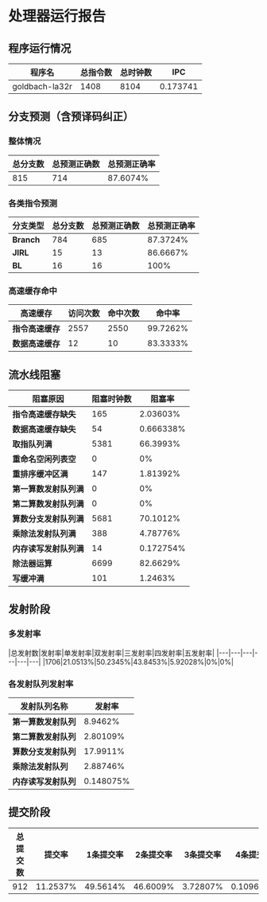 # 处理器运行报告
## 程序运行情况
|程序名|总指令数|总时钟数|IPC|
|---|---|---|---|
|goldbach-la32r|1408|8104|0.173741|

## 分支预测（含预译码纠正）
### 整体情况
|总分支数|总预测正确数|总预测正确率|
|---|---|---|
|815|714|87.6074%|

### 各类指令预测
|分支类型|总分支数|总预测正确数|总预测正确率|
|---|---|---|---|
|**Branch**| 784 | 685 | 87.3724%|
|**JIRL**| 15 | 13 | 86.6667%|
|**BL**| 16 | 16 | 100%|

### 高速缓存命中
|高速缓存|访问次数|命中次数|命中率|
|---|---|---|---|
|**指令高速缓存**| 2557 | 2550 | 99.7262%|
|**数据高速缓存**| 12 | 10 | 83.3333%|
## 流水线阻塞
|阻塞原因|阻塞时钟数|阻塞率|
|---|---|---|
|**指令高速缓存缺失**| 165 | 2.03603%|
|**数据高速缓存缺失**| 54 | 0.666338%|
|**取指队列满**| 5381 | 66.3993%|
|**重命名空闲列表空**|0 | 0%|
|**重排序缓冲区满**|147 | 1.81392%|
|**第一算数发射队列满**|0 | 0%|
|**第二算数发射队列满**|0 | 0%|
|**算数分支发射队列满**|5681 | 70.1012%|
|**乘除法发射队列满**|388 | 4.78776%|
|**内存读写发射队列满**|14 | 0.172754%|
|**除法器运算**|6699 | 82.6629%|
|**写缓冲满**|101 | 1.2463%|

## 发射阶段
### 多发射率
|总发射数|发射率|单发射率|双发射率|三发射率|四发射率|五发射率|
|---|---|---|---|---|---|
|1706|21.0513%|50.2345%|43.8453%|5.92028%|0%|0%|

### 各发射队列发射率
|发射队列名称|发射率|
|---|---|
|**第一算数发射队列**|8.9462%|
|**第二算数发射队列**|2.80109%|
|**算数分支发射队列**|17.9911%|
|**乘除法发射队列**|2.88746%|
|**内存读写发射队列**|0.148075%|

## 提交阶段
|总提交数|提交率|1条提交率|2条提交率|3条提交率|4条提交率|
|---|---|---|---|---|---|
|912|11.2537%|49.5614%|46.6009%|3.72807%|0.109649%|
